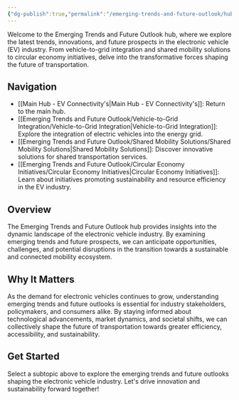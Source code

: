 ```yaml
---
{"dg-publish":true,"permalink":"/emerging-trends-and-future-outlook/hub-emerging-trends-and-future-outlook/"}
---
```


Welcome to the Emerging Trends and Future Outlook hub, where we explore the latest trends, innovations, and future prospects in the electronic vehicle (EV) industry. From vehicle-to-grid integration and shared mobility solutions to circular economy initiatives, delve into the transformative forces shaping the future of transportation.

## Navigation

- [[Main Hub - EV Connectivity's\|Main Hub - EV Connectivity's]]: Return to the main hub.
- [[Emerging Trends and Future Outlook/Vehicle-to-Grid Integration/Vehicle-to-Grid Integration\|Vehicle-to-Grid Integration]]: Explore the integration of electric vehicles into the energy grid.
- [[Emerging Trends and Future Outlook/Shared Mobility Solutions/Shared Mobility Solutions\|Shared Mobility Solutions]]: Discover innovative solutions for shared transportation services.
- [[Emerging Trends and Future Outlook/Circular Economy Initiatives/Circular Economy Initiatives\|Circular Economy Initiatives]]: Learn about initiatives promoting sustainability and resource efficiency in the EV industry.

## Overview

The Emerging Trends and Future Outlook hub provides insights into the dynamic landscape of the electronic vehicle industry. By examining emerging trends and future prospects, we can anticipate opportunities, challenges, and potential disruptions in the transition towards a sustainable and connected mobility ecosystem.

## Why It Matters

As the demand for electronic vehicles continues to grow, understanding emerging trends and future outlooks is essential for industry stakeholders, policymakers, and consumers alike. By staying informed about technological advancements, market dynamics, and societal shifts, we can collectively shape the future of transportation towards greater efficiency, accessibility, and sustainability.

## Get Started

Select a subtopic above to explore the emerging trends and future outlooks shaping the electronic vehicle industry. Let's drive innovation and sustainability forward together!


